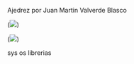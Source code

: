 Ajedrez por Juan Martin Valverde Blasco

(<a href="https://codeclimate.com/github/um-computacion-tm/ajedrez-2024-Juan-Martin-Valverde-Blasco/maintainability"><img src="https://api.codeclimate.com/v1/badges/b2506b61c30f1f5bafd1/maintainability" /></a>)

(<a href="https://codeclimate.com/github/um-computacion-tm/ajedrez-2024-Juan-Martin-Valverde-Blasco/test_coverage"><img src="https://api.codeclimate.com/v1/badges/b2506b61c30f1f5bafd1/test_coverage" /></a>)



sys  os librerias

